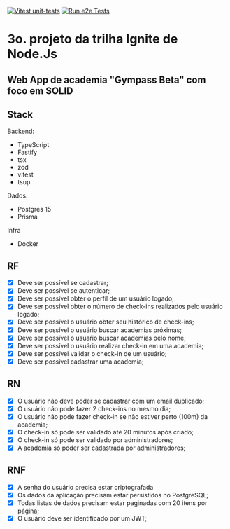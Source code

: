 [![Vitest unit-tests](https://github.com/dan-santos/gympass-beta-app/actions/workflows/run-unit-tests.yml/badge.svg)](https://github.com/dan-santos/gympass-beta-app/actions/workflows/run-unit-tests.yml)
[![Run e2e Tests](https://github.com/dan-santos/gympass-beta-app/actions/workflows/run-e2e-tests.yml/badge.svg)](https://github.com/dan-santos/gympass-beta-app/actions/workflows/run-e2e-tests.yml)
# 3o. projeto da trilha Ignite de Node.Js
Web App de academia "Gympass Beta" com foco em SOLID
---
## Stack

Backend:
- TypeScript
- Fastify
- tsx
- zod
- vitest
- tsup

Dados:
- Postgres 15
- Prisma

Infra
- Docker

## RF
- [x] Deve ser possível se cadastrar;
- [x] Deve ser possível se autenticar;
- [x] Deve ser possível obter o perfil de um usuário logado;
- [x] Deve ser possível obter o número de check-ins realizados pelo usuário logado;
- [x] Deve ser possível o usuário obter seu histórico de check-ins;
- [x] Deve ser possível o usuário buscar academias próximas;
- [x] Deve ser possível o usuaŕio buscar academias pelo nome;
- [x] Deve ser possível o usuário realizar check-in em uma academia;
- [x] Deve ser possível validar o check-in de um usuário;
- [x] Deve ser possível cadastrar uma academia;

## RN
- [x] O usuário não deve poder se cadastrar com um email duplicado;
- [x] O usuário não pode fazer 2 check-ins no mesmo dia;
- [x] O usuário não pode fazer check-in se não estiver perto (100m) da academia;
- [x] O check-in só pode ser validado até 20 minutos após criado;
- [x] O check-in só pode ser validado por administradores;
- [x] A academia só poder ser cadastrada por administradores;

## RNF
- [x] A senha do usuário precisa estar criptografada
- [x] Os dados da aplicação precisam estar persistidos no PostgreSQL;
- [x] Todas listas de dados precisam estar paginadas com 20 itens por página;
- [x] O usuário deve ser identificado por um JWT;
